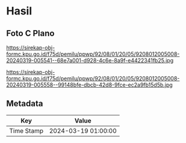 # Hasil

## Foto C Plano

https://sirekap-obj-formc.kpu.go.id/f75d/pemilu/ppwp/92/08/01/20/05/9208012005008-20240319-005541--68e7a001-d928-4c6e-8a9f-e4422341fb25.jpg

https://sirekap-obj-formc.kpu.go.id/f75d/pemilu/ppwp/92/08/01/20/05/9208012005008-20240319-005558--99148bfe-dbcb-42d8-9fce-ec2a9fb15d5b.jpg


## Metadata

| Key        | Value               |
| ---------- | ------------------- |
| Time Stamp | 2024-03-19 01:00:00 |



